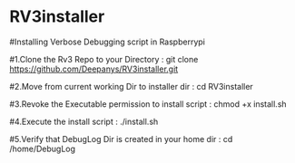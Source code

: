 # RV3installer
#Installing Verbose Debugging script in Raspberrypi 

#1.Clone the Rv3 Repo to your Directory :
git clone https://github.com/Deepanys/RV3installer.git

#2.Move from current working Dir to installer dir :
cd  RV3installer

#3.Revoke the Executable permission to install script :
chmod +x install.sh

#4.Execute the install script :
./install.sh

#5.Verify that DebugLog Dir is created in your home dir :
 cd /home/DebugLog
